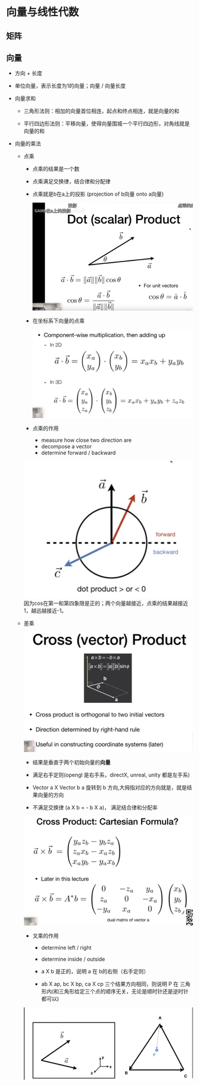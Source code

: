 # 向量与线性代数

## 矩阵

## 向量

- 方向 + 长度

- 单位向量，表示长度为1的向量；向量 / 向量长度 

- 向量求和
  
  - 三角形法则：相加的向量首位相连，起点和终点相连，就是向量的和
  
  - 平行四边形法则：平移向量，使得向量围城一个平行四边形，对角线就是向量的和

- 向量的乘法
  
  - 点乘
    
    - 点乘的结果是一个数
    
    - 点乘满足交换律，结合律和分配律
    
    - 点乘就是b在a上的投影 (projection of b向量 onto a向量)
      
      ![](./images/向量点乘.jpg)

    - 在坐标系下向量的点乘 
      
      ![](./images/向量点乘二维和三维的情况.jpg)

    - 点乘的作用
      - measure how close two direction are
      - decompose a vector
      - determine  forward / backward

    ![](./images/向量的前后.png)因为cos在第一和第四象限是正的；两个向量越接近，点乘的结果越接近1，越远越接近-1。

  
  - 差乘

    ![](./images/叉乘.png)

    - 结果是垂直于两个初始向量的<b>向量</b>

    - 满足右手定则(opengl 是右手系，directX, unreal, unity 都是左手系)

    - Vector a X Vector b  a 旋转到 b 方向,大拇指对应的方向就是，就是结果向量的方向 

    - 不满足交换律 (a X b = - b X a)， 满足结合律和分配率


    ![](./images/叉乘在代数上的解释.png)

    - 叉乘的作用

      - determine left / right
      - determine inside / outside 

      - a X b 是正的，说明 a 在 b的右侧（右手定则）

      - ab X ap, bc X bp, ca X cp 三个结果方向相同，则说明 P 在 三角形内(和三角形给定三个点的顺序无关，无论是顺时针还是逆时针都可以)

    ![](./images/叉乘的作用.png)



